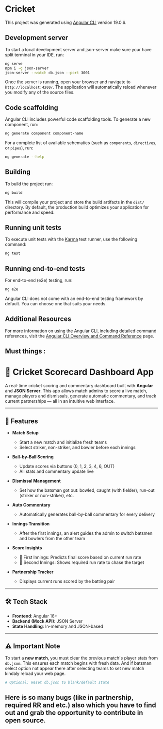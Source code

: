 # Cricket

This project was generated using [Angular CLI](https://github.com/angular/angular-cli) version 19.0.6.

## Development server

To start a local development server and json-server make sure your have split terminal in your IDE, run:

```bash
ng serve
npm i -g json-server
json-server --watch db.json --port 3001
```

Once the server is running, open your browser and navigate to `http://localhost:4200/`. The application will automatically reload whenever you modify any of the source files.

## Code scaffolding

Angular CLI includes powerful code scaffolding tools. To generate a new component, run:

```bash
ng generate component component-name
```

For a complete list of available schematics (such as `components`, `directives`, or `pipes`), run:

```bash
ng generate --help
```

## Building

To build the project run:

```bash
ng build
```

This will compile your project and store the build artifacts in the `dist/` directory. By default, the production build optimizes your application for performance and speed.

## Running unit tests

To execute unit tests with the [Karma](https://karma-runner.github.io) test runner, use the following command:

```bash
ng test
```

## Running end-to-end tests

For end-to-end (e2e) testing, run:

```bash
ng e2e
```

Angular CLI does not come with an end-to-end testing framework by default. You can choose one that suits your needs.

## Additional Resources

For more information on using the Angular CLI, including detailed command references, visit the [Angular CLI Overview and Command Reference](https://angular.dev/tools/cli) page.


## Must things :

# 🏏 Cricket Scorecard Dashboard App

A real-time cricket scoring and commentary dashboard built with **Angular** and **JSON Server**. This app allows match admins to score a live match, manage players and dismissals, generate automatic commentary, and track current partnerships — all in an intuitive web interface.

---

## 🚀 Features

- **Match Setup**
  - Start a new match and initialize fresh teams
  - Select striker, non-striker, and bowler before each innings

- **Ball-by-Ball Scoring**
  - Update scores via buttons (0, 1, 2, 3, 4, 6, OUT)
  - All stats and commentary update live

- **Dismissal Management**
  - Set how the batsman got out: bowled, caught (with fielder), run-out (striker or non-striker), etc.

- **Auto Commentary**
  - Automatically generates ball-by-ball commentary for every delivery

- **Innings Transition**
  - After the first innings, an alert guides the admin to switch batsmen and bowlers from the other team

- **Score Insights**
  - 🧠 First Innings: Predicts final score based on current run rate
  - 🎯 Second Innings: Shows required run rate to chase the target

- **Partnership Tracker**
  - Displays current runs scored by the batting pair

---

## 🛠 Tech Stack

- **Frontend**: Angular 16+
- **Backend (Mock API)**: JSON Server
- **State Handling**: In-memory and JSON-based

---

## ⚠ Important Note

To start a **new match**, you must clear the previous match's player stats from `db.json`. This ensures each match begins with fresh data.
And if batsman select option not appear there after selecting teams to set new match kindaly reload your web page.

```bash
# Optional: Reset db.json to blank/default state
```

## Here is so many bugs (like in partnership, required RR and etc.) also which you have to find out and grab the opportunity to contribute in open source.
